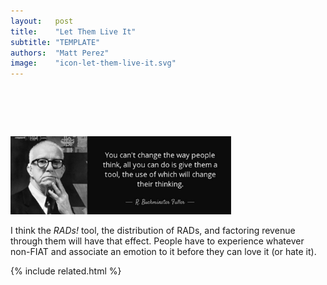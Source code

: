 ```yaml
---
layout:   post
title:    "Let Them Live It"
subtitle: "TEMPLATE"
authors:  "Matt Perez"
image:    "icon-let-them-live-it.svg"
---
```


<div style="display:none;">
 <p>People have to experience non-FIAT and associate an emotion to it before they can love it.</p>
</div>

<h1>&nbsp;</h1>
  <div class="_center">
   <img
    src="/assets/img/pic-let-them-live-it.svg"
    width="70%"
    alt="">
  </div>
 <p>I think the <em><span class='_paradigm'>RAD</span>s!</em> tool, the distribution of <span class='_paradigm'>RAD</span>s, and factoring revenue through them will have that effect. People have to experience whatever non-FIAT and associate an emotion to it before they can love it (or hate it).</p>

{% include related.html %}